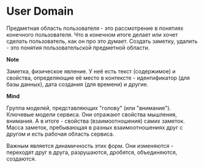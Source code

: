 # User Domain

Предметная область пользователя - это рассмотрение в понятиях конечного пользователя. Что в конечном итоге делает или хочет сделать пользователь, как он про это думает. Создать заметку, удалить - это понятия пользовательской предметной области.

**Note**

Заметка, физическое явление. У неё есть текст (содержимое) и свойства, определяющие её место в контексте - идентификатор (для базы данных), дата создания (для времени) и другие.

**Mind**

Группа моделей, представляющих "голову" (или "внимание"). Ключевые модели сервиса. Они отражают свойства мышления, внимания. А в итоге - свойства (взаимоотношения) самих заметок. Масса заметок, пребывающая в разных взаимоотношениях друг с другом и есть рабочая область сервиса.

Важным является динамичность этих форм. Они изменяются - переходят друг в друга, разрушаются, дробятся, объединяются, создаются. 
